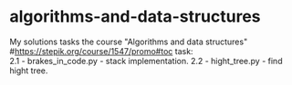 # algorithms-and-data-structures
My solutions tasks the course "Algorithms and data structures" #https://stepik.org/course/1547/promo#toc
task:   
2.1 - brakes_in_code.py - stack implementation.
2.2 - hight_tree.py - find hight tree. 


